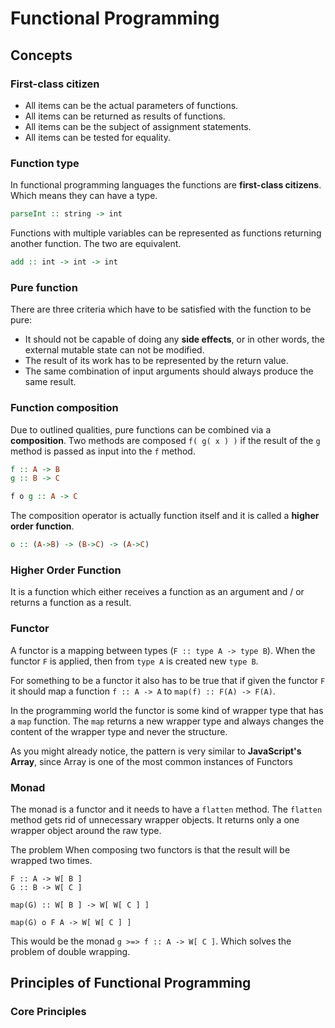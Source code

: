 # Functional Programming

## Concepts

### First-class citizen

- All items can be the actual parameters of functions.
- All items can be returned as results of functions.
- All items can be the subject of assignment statements.
- All items can be tested for equality.

### Function type

In functional programming languages the functions are **first-class citizens**.
Which means they can have a type.

```haskell
parseInt :: string -> int
```

Functions with multiple variables can be represented as functions returning 
another function. The two are equivalent.

```haskell
add :: int -> int -> int
```

### Pure function

There are three criteria which have to be satisfied with the function to be pure:

- It should not be capable of doing any **side effects**, or in other words,
  the external mutable state can not be modified.
- The result of its work has to be represented by the return value.
- The same combination of input arguments should always produce the same result.

### Function composition

Due to outlined qualities, pure functions can be combined via a **composition**.
Two methods are composed `f( g( x ) )` if the result of the `g` method is passed
as input into the `f` method. 

```haskell
f :: A -> B 
g :: B -> C

f o g :: A -> C
```

The composition operator is actually function itself and it is called a 
**higher order function**.

```haskell
o :: (A->B) -> (B->C) -> (A->C)
```

### Higher Order Function

It is a function which either receives a function as an argument and / or 
returns a function as a result.

### Functor

A functor is a mapping between types (`F :: type A -> type B`). When the 
functor `F` is applied, then from `type A` is created new `type B`. 

For something to be a functor it also has to be true that if given the 
functor `F` it should map a function `f :: A -> A` to `map(f) :: F(A) -> F(A)`.

In the programming world the functor is some kind of wrapper type that has a
`map` function. The `map` returns a new wrapper type and always changes the 
content of the wrapper type and never the structure.

As you might already notice, the pattern is very similar to **JavaScript's Array**, 
since Array is one of the most common instances of Functors

### Monad

The monad is a functor and it needs to have a `flatten` method. The `flatten` 
method gets rid of unnecessary wrapper objects. It returns only a one wrapper 
object around the raw type.

The problem When composing two functors is that the result will be wrapped two
times.

```
F :: A -> W[ B ]
G :: B -> W[ C ]

map(G) :: W[ B ] -> W[ W[ C ] ]

map(G) o F A -> W[ W[ C ] ]
```

This would be the monad `g >=> f :: A -> W[ C ]`.
Which solves the problem of double wrapping.

## Principles of Functional Programming

### Core Principles

